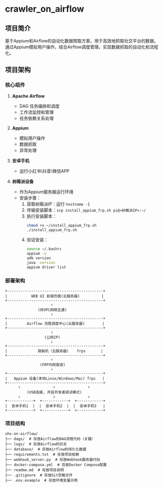# crawler_on_airflow

## 项目简介

基于Appium和Airflow的自动化数据爬取方案，用于高效地抓取社交平台的数据。通过Appium模拟用户操作，结合Airflow调度管理，实现数据抓取的自动化和流程化。

## 项目架构

### 核心组件

1. **Apache Airflow**
   - DAG 任务编排和调度
   - 工作流监控和管理
   - 任务依赖关系处理

2. **Appium**
   - 模拟用户操作
   - 数据抓取
   - 异常处理

3. **安卓手机**
   - 运行小红书\抖音\微信APP

4. **树莓派设备**
   - 作为Appium服务器运行环境
   - 安装步骤：
     1. 获取树莓派IP：运行 `hostname -I`
     2. 传输安装脚本：`scp install_appium_frp.sh pi@<树莓派IP>:~/`
     3. 执行安装脚本：
        ```bash
        chmod +x ~/install_appium_frp.sh
        ./install_appium_frp.sh
        ```
     4. 验证安装：
        ```bash
        source ~/.bashrc
        appium -v
        adb version
        java -version
        appium driver list
        ```

### 部署架构

```
+--------------------------------------------+
|           WEB UI 前端页面(云服务器)          |
+--------------------------------------------+
                     ↑
               (同VPC网络互通)
                     ↓
+--------------------------------------------+
|         Airflow 流程调度中心(云服务器)        |
+--------------------------------------------+
                     ↑
                  (公网IP)
                     ↓
+--------------------------------------------+
|              跳板机（云服务器）   frps       |
+--------------------------------------------+
                     ↑
                (FRP内网穿透)
                     ↓
+--------------------------------------------+
|   Appium 设备(本地Linux/Windows/Mac) frpc   |
+--------------------------------------------+
      ↑               ↑               ↑
          (USB连接, 开启开发者调试模式)
      ↓               ↓               ↓
+------------+  +------------+  +------------+
|  安卓手机1  |  |  安卓手机2  |  |  安卓手机3   |
+------------+  +------------+  +------------+
```

### 项目结构

```
xhs-on-airflow/
├── dags/  # 存放Airflow的DAG流程代码（关键）
├── logs/  # 存放Airflow的日志
├── database/  # 存放Airflow的持久化数据
├── requirements.txt  # 存放项目依赖
├── webhook_server.py  # 存放Webhook服务器代码
├── docker-compose.yml  # 存放Docker Compose配置
├── readme.md  # 存放项目说明
├── .gitignore  # 存放Git忽略文件
├── .env.example  # 存放环境变量示例
```
